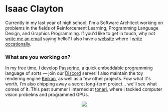 # Isaac Clayton
Currently in my last year of high school, I'm a Software Architect working on problems in the fields of Reinforcement Learning, Programming Language Design, and Graphics Programming. If you'd like to get in touch, why not [write me an email](mailto:hello@slightknack.dev) saying hello? I also have a [website](https://slightknack.dev) where I [write occationally](https://www.slightknack.dev/blog).

### What are you working on?
In my free time, I develop [Passerine](https://github.com/vrtbl/passerine), a quick embeddable programming language of sorts — join our [Discord](https://discord.gg/yMhUyhw) server! I also maintain the toy rendering engine [Keikan](https://github.com/slightknack/keikan), as well as a few other projects. Fow what it's worth, I'm also chipping away a secret long-term project... we'll see what comes of it. This past summer I interned at [tonari](https://tonari.no), where I tackled computer vision probelms and programmed GPUs.

<p align="center">
    <img src="https://github-readme-stats.vercel.app/api?username=slightknack&show_icons=true&title_color=5ed6fe&icon_color=fa7fac&text_color=c7c7c7&bg_color=161616&hide=stars,issues,prs&hide_border=true&hide_rank=true&include-all-commits=true&custom_title=𝚀𝚞𝚊𝚕𝚒𝚝𝚢%20𝙲𝚘𝚖𝚖𝚒𝚝𝚜%20made%20this%20year:">
</p>

